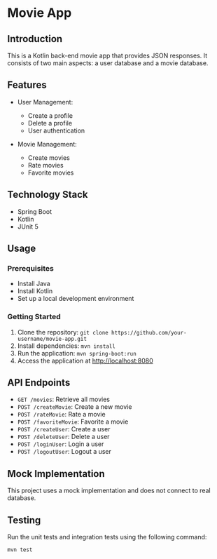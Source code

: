# Movie App

## Introduction

This is a Kotlin back-end movie app that provides JSON responses. It consists of two main aspects: a user database and a movie database.

## Features

- User Management:
    - Create a profile
    - Delete a profile
    - User authentication

- Movie Management:
    - Create movies
    - Rate movies
    - Favorite movies

## Technology Stack

- Spring Boot
- Kotlin
- JUnit 5

## Usage

### Prerequisites

- Install Java
- Install Kotlin
- Set up a local development environment

### Getting Started

1. Clone the repository: `git clone https://github.com/your-username/movie-app.git`
2. Install dependencies: `mvn install`
3. Run the application: `mvn spring-boot:run`
4. Access the application at [http://localhost:8080](http://localhost:8080)

## API Endpoints

- `GET /movies`: Retrieve all movies
- `POST /createMovie`: Create a new movie
- `POST /rateMovie`: Rate a movie
- `POST /favoriteMovie`: Favorite a movie
- `POST /createUser`: Create a user
- `POST /deleteUser`: Delete a user
- `POST /loginUser`: Login a user
- `POST /logoutUser`: Logout a user

## Mock Implementation

This project uses a mock implementation and does not connect to real database.

## Testing

Run the unit tests and integration tests using the following command:

```shell
mvn test

